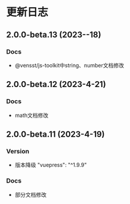 # 更新日志
## 2.0.0-beta.13 (2023--18)
### Docs
* @vensst/js-toolkit中string、number文档修改

## 2.0.0-beta.12 (2023-4-21)
### Docs
* math文档修改

## 2.0.0-beta.11 (2023-4-19)
### Version
* 版本降级 "vuepress": "^1.9.9"
### Docs
* 部分文档修改


